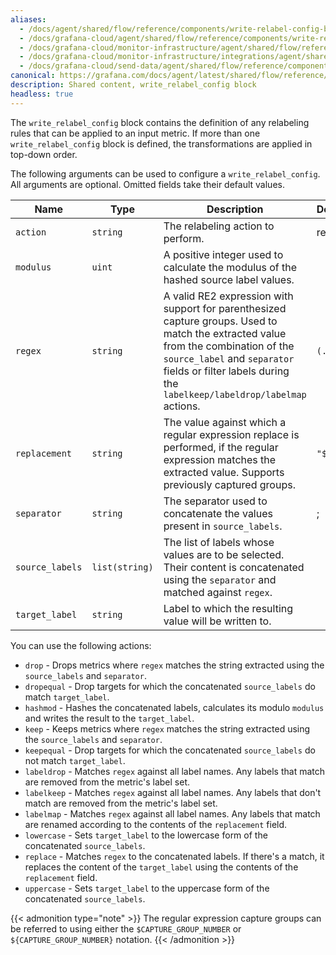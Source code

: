 ```yaml
---
aliases:
  - /docs/agent/shared/flow/reference/components/write-relabel-config-block/
  - /docs/grafana-cloud/agent/shared/flow/reference/components/write-relabel-config-block/
  - /docs/grafana-cloud/monitor-infrastructure/agent/shared/flow/reference/components/write-relabel-config-block/
  - /docs/grafana-cloud/monitor-infrastructure/integrations/agent/shared/flow/reference/components/write-relabel-config-block/
  - /docs/grafana-cloud/send-data/agent/shared/flow/reference/components/write-relabel-config-block/
canonical: https://grafana.com/docs/agent/latest/shared/flow/reference/components/write-relabel-config-block/
description: Shared content, write_relabel_config block
headless: true
---
```


<!-- NOTE(@tpaschalis) This needs to be kept in sync with rule.md on the same
directory since these pages don't support some type of templating. -->

The `write_relabel_config` block contains the definition of any relabeling
rules that can be applied to an input metric.
If more than one `write_relabel_config` block is defined, the transformations
are applied in top-down order.

The following arguments can be used to configure a `write_relabel_config`.
All arguments are optional. Omitted fields take their default values.

| Name            | Type           | Description                                                                                                                                                                                                                                   | Default | Required |
| --------------- | -------------- | --------------------------------------------------------------------------------------------------------------------------------------------------------------------------------------------------------------------------------------------- | ------- | -------- |
| `action`        | `string`       | The relabeling action to perform.                                                                                                                                                                                                             | replace | no       |
| `modulus`       | `uint`         | A positive integer used to calculate the modulus of the hashed source label values.                                                                                                                                                           |         | no       |
| `regex`         | `string`       | A valid RE2 expression with support for parenthesized capture groups. Used to match the extracted value from the combination of the `source_label` and `separator` fields or filter labels during the `labelkeep/labeldrop/labelmap` actions. | `(.*)`  | no       |
| `replacement`   | `string`       | The value against which a regular expression replace is performed, if the regular expression matches the extracted value. Supports previously captured groups.                                                                                | `"$1"`  | no       |
| `separator`     | `string`       | The separator used to concatenate the values present in `source_labels`.                                                                                                                                                                      | ;       | no       |
| `source_labels` | `list(string)` | The list of labels whose values are to be selected. Their content is concatenated using the `separator` and matched against `regex`.                                                                                                          |         | no       |
| `target_label`  | `string`       | Label to which the resulting value will be written to.                                                                                                                                                                                        |         | no       |

You can use the following actions:

- `drop` - Drops metrics where `regex` matches the string extracted using the `source_labels` and `separator`.
- `dropequal` - Drop targets for which the concatenated `source_labels` do match `target_label`.
- `hashmod` - Hashes the concatenated labels, calculates its modulo `modulus` and writes the result to the `target_label`.
- `keep` - Keeps metrics where `regex` matches the string extracted using the `source_labels` and `separator`.
- `keepequal` - Drop targets for which the concatenated `source_labels` do not match `target_label`.
- `labeldrop` - Matches `regex` against all label names. Any labels that match are removed from the metric's label set.
- `labelkeep` - Matches `regex` against all label names. Any labels that don't match are removed from the metric's label set.
- `labelmap` - Matches `regex` against all label names. Any labels that match are renamed according to the contents of the `replacement` field.
- `lowercase` - Sets `target_label` to the lowercase form of the concatenated `source_labels`.
- `replace` - Matches `regex` to the concatenated labels. If there's a match, it replaces the content of the `target_label` using the contents of the `replacement` field.
- `uppercase` - Sets `target_label` to the uppercase form of the concatenated `source_labels`.

{{< admonition type="note" >}}
The regular expression capture groups can be referred to using either the `$CAPTURE_GROUP_NUMBER` or `${CAPTURE_GROUP_NUMBER}` notation.
{{< /admonition >}}
